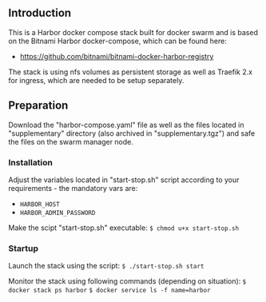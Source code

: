 ## Introduction

This is a Harbor docker compose stack built for docker swarm and is based on the Bitnami Harbor docker-compose, which can be found here:

- https://github.com/bitnami/bitnami-docker-harbor-registry

The stack is using nfs volumes as persistent storage as well as Traefik 2.x for ingress, which are needed to be setup separately.

## Preparation
Download the "harbor-compose.yaml" file as well as the files located in "supplementary" directory (also archived in "supplementary.tgz") and safe the files on the swarm manager node.

### Installation
Adjust the variables located in "start-stop.sh" script according to your requirements - the mandatory vars are:

- ```HARBOR_HOST```
- ```HARBOR_ADMIN_PASSWORD```

Make the scipt "start-stop.sh" executable:
```$ chmod u+x start-stop.sh```

### Startup
Launch the stack using the script:
```$ ./start-stop.sh start```

Monitor the stack using following commands (depending on situation):
```$ docker stack ps harbor```
```$ docker service ls -f name=harbor```
